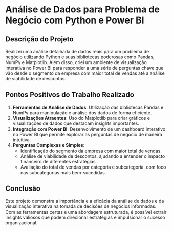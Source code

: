 # Análise de Dados para Problema de Negócio com Python e Power BI

## Descrição do Projeto

Realizei uma análise detalhada de dados reais para um problema de negócio utilizando Python e suas bibliotecas poderosas como Pandas, NumPy e Matplotlib. Além disso, criei um ambiente de visualização interativa no Power BI para responder a uma série de perguntas chave que vão desde o segmento da empresa com maior total de vendas até a análise de viabilidade de descontos.

## Pontos Positivos do Trabalho Realizado

1. **Ferramentas de Análise de Dados**: Utilização das bibliotecas Pandas e NumPy para manipulação e análise dos dados de forma eficiente.
2. **Visualizações Atraentes**: Uso do Matplotlib para criar gráficos e visualizações de dados que destacam insights importantes.
3. **Integração com Power BI**: Desenvolvimento de um dashboard interativo no Power BI que permite explorar as perguntas de negócio de maneira intuitiva.
4. **Perguntas Complexas e Simples**:
   - Identificação do segmento da empresa com maior total de vendas.
   - Análise de viabilidade de descontos, ajudando a entender o impacto financeiro de diferentes estratégias.
   - Avaliação do total de vendas por categoria e subcategoria, com foco nas subcategorias mais bem-sucedidas.

## Conclusão

Este projeto demonstra a importância e a eficácia da análise de dados e da visualização interativa na tomada de decisões de negócios informadas. Com as ferramentas certas e uma abordagem estruturada, é possível extrair insights valiosos que podem direcionar estratégias e impulsionar o sucesso organizacional.

